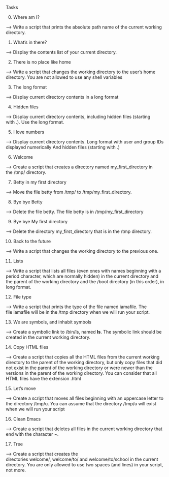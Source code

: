 Tasks


0. Where am I?

--> Write a script that prints the absolute path name of the current working directory.

1. What’s in there?

--> Display the contents list of your current directory.

2. There is no place like home

--> Write a script that changes the working directory to the user’s home directory.
You are not allowed to use any shell variables

3. The long format

--> Display current directory contents in a long format

4. Hidden files

--> Display current directory contents, including hidden files (starting with .). Use the long format.

5. I love numbers

--> Display current directory contents.
Long format
with user and group IDs displayed numerically
And hidden files (starting with .)

6. Welcome

--> Create a script that creates a directory named my_first_directory in the /tmp/ directory.

7. Betty in my first directory

--> Move the file betty from /tmp/ to /tmp/my_first_directory.

8. Bye bye Betty

--> Delete the file betty.
The file betty is in /tmp/my_first_directory

9. Bye bye My first directory

--> Delete the directory my_first_directory that is in the /tmp directory.

10. Back to the future

--> Write a script that changes the working directory to the previous one.

11. Lists

--> Write a script that lists all files (even ones with names beginning with a period character, which are normally hidden) in the current directory and the parent of the working directory and the /boot directory (in this order), in long format.

12. File type

--> Write a script that prints the type of the file named iamafile. The file iamafile will be in the /tmp directory when we will run your script.

13. We are symbols, and inhabit symbols

--> Create a symbolic link to /bin/ls, named __ls__. The symbolic link should be created in the current working directory.

14. Copy HTML files

--> Create a script that copies all the HTML files from the current working directory to the parent of the working directory, but only copy files that did not exist in the parent of the working directory or were newer than the versions in the parent of the working directory.
You can consider that all HTML files have the extension .html

15. Let’s move

--> Create a script that moves all files beginning with an uppercase letter to the directory /tmp/u.
You can assume that the directory /tmp/u will exist when we will run your script

16. Clean Emacs

--> Create a script that deletes all files in the current working directory that end with the character ~.

17. Tree

--> Create a script that creates the directories welcome/, welcome/to/ and welcome/to/school in the current directory.
You are only allowed to use two spaces (and lines) in your script, not more.

